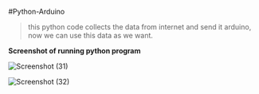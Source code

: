 #Python-Arduino

>this python code collects the data from internet and send it arduino, now we can use this data as we want.

**Screenshot of running python program**

![Screenshot (31)](https://user-images.githubusercontent.com/100432854/181307387-b03ce427-fa93-4ffd-ba6a-cb5c6fdee5f6.png)

![Screenshot (32)](https://user-images.githubusercontent.com/100432854/181307417-f88f6c40-20ce-416f-9683-a43d34f15918.png)

